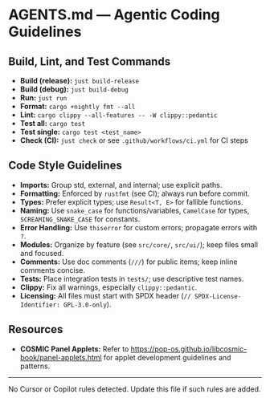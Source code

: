 # AGENTS.md — Agentic Coding Guidelines

## Build, Lint, and Test Commands

- **Build (release):** `just build-release`
- **Build (debug):** `just build-debug`
- **Run:** `just run`
- **Format:** `cargo +nightly fmt --all`
- **Lint:** `cargo clippy --all-features -- -W clippy::pedantic`
- **Test all:** `cargo test`
- **Test single:** `cargo test <test_name>`
- **Check (CI):** `just check` or see `.github/workflows/ci.yml` for CI steps

## Code Style Guidelines

- **Imports:** Group std, external, and internal; use explicit paths.
- **Formatting:** Enforced by `rustfmt` (see CI); always run before commit.
- **Types:** Prefer explicit types; use `Result<T, E>` for fallible functions.
- **Naming:** Use `snake_case` for functions/variables, `CamelCase` for types, `SCREAMING_SNAKE_CASE` for constants.
- **Error Handling:** Use `thiserror` for custom errors; propagate errors with `?`.
- **Modules:** Organize by feature (see `src/core/`, `src/ui/`); keep files small and focused.
- **Comments:** Use doc comments (`///`) for public items; keep inline comments concise.
- **Tests:** Place integration tests in `tests/`; use descriptive test names.
- **Clippy:** Fix all warnings, especially `clippy::pedantic`.
- **Licensing:** All files must start with SPDX header (`// SPDX-License-Identifier: GPL-3.0-only`).

## Resources

- **COSMIC Panel Applets:** Refer to https://pop-os.github.io/libcosmic-book/panel-applets.html for applet development guidelines and patterns.

---

No Cursor or Copilot rules detected. Update this file if such rules are added.
